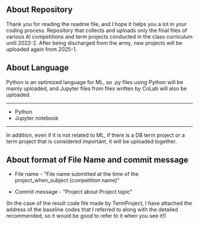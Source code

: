 ## About Repository
Thank you for reading the readme file, and I hope it helps you a lot in your coding process.
Repository that collects and uploads only the final files of various AI competitions and term projects conducted in the class curriculum until 2022-2.
After being discharged from the army, new projects will be uploaded again from 2025-1.


## About Language
Python is an optimized language for ML, so .py files using Python will be mainly uploaded, and Jupyter files from files written by CoLab will also be uploaded.

-------------------
* Python
* Jupyter notebook
-------------------

In addition, even if it is not related to ML, if there is a DB term project or a term project that is considered important, it will be uploaded together.

## About format of File Name and commit message

* File name - "File name submitted at the time of the project_when_subject (competition name)"

* Commit message - "Project about Project topic"

(In the case of the result code file made by TermProject, I have attached the address of the baseline codes that I referred to along with the detailed recommended, so it would be good to refer to it when you see it!)
